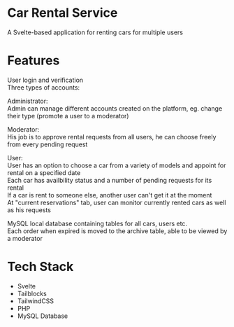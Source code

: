 # Car Rental Service
A Svelte-based application for renting cars for multiple users

# Features
User login and verification <br>
Three types of accounts: <br>

Administrator: <br>
Admin can manage different accounts created on the platform, eg. change their type (promote a user to a moderator) <br>

Moderator: <br>
His job is to approve rental requests from all users, he can choose freely from every pending request <br>

User: <br>
User has an option to choose a car from a variety of models and appoint for rental on a specified date <br>
Each car has availbility status and a number of pending requests for its rental <br>
If a car is rent to someone else, another user can't get it at the moment <br>
At "current reservations" tab, user can monitor currently rented cars as well as his requests <br>

MySQL local database containing tables for all cars, users etc. <br>
Each order when expired is moved to the archive table, able to be viewed by a moderator <br>


# Tech Stack
- Svelte
- Tailblocks
- TailwindCSS
- PHP
- MySQL Database
